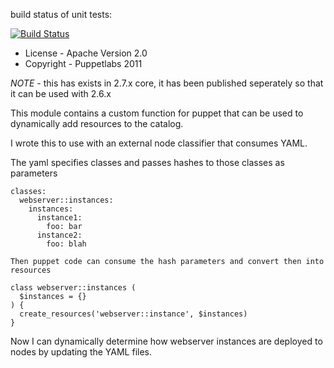 build status of unit tests:

[![Build Status](https://travis-ci.org/puppetlabs/puppetlabs-create_resources.png?branch=master)](https://travis-ci.org/puppetlabs/puppetlabs-create_resources)


- License - Apache Version 2.0
- Copyright - Puppetlabs 2011

*NOTE* - this has exists in 2.7.x core, it has been published seperately
so that it can be used with 2.6.x

This module contains a custom function for puppet that can be used to dynamically add resources to the catalog.

I wrote this to use with an external node classifier that consumes YAML.

The yaml specifies classes and passes hashes to those classes as parameters

    classes:
      webserver::instances:
        instances:
          instance1:
            foo: bar
          instance2:
            foo: blah

    Then puppet code can consume the hash parameters and convert then into resources

    class webserver::instances (
      $instances = {}
    ) {
      create_resources('webserver::instance', $instances)
    }

Now I can dynamically determine how webserver instances are deployed to nodes
by updating the YAML files.


